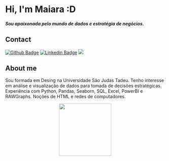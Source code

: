 # Hi, I'm Maiara :D
##### Sou apaixonada pelo mundo de dados e estratégia de negócios.

## Contact

[![Github Badge](https://img.shields.io/badge/-Github-000?style=flat-square&logo=Github&logoColor=white&link=https://github.com/fagnerpsantos)](https://github.com/maiarafsouza)
[![Linkedin Badge](https://img.shields.io/badge/-LinkedIn-blue?style=flat-square&logo=Linkedin&logoColor=white&link=https://www.linkedin.com/in/maiarafsouza/)](https://www.linkedin.com/in/maiarafsouza/)
<a href="mailto:contact.maiarasouza@gmail.com?subject=Olá%20?" alt="Gmail">
<img src="https://img.shields.io/badge/-Gmail-FF0000?style=flat-square&labelColor=FF0000&logo=gmail&logoColor=white&link=LINK-DO-SEU-EMAIL" /></a>
  
## About me

Sou formada em Desing na Universidade São Judas Tadeu. Tenho interesse em análise e visualização de dados para tomada de decisões estratégicas.
Experiência com Python, Pandas, Seaborn, SQL, Excel, PowerBI e RAWGraphs.
Noções de HTML e redes de computadores.

  
<p align="center">
  <a href="https://github.com/anuraghazra/github-readme-stats">
    <img
      align="center"
      height="165"
      src="https://github-readme-stats.vercel.app/api?username=maiarafsouza&count_private=true&show_icons=true&custom_title=Github%20Status&hide=issues&theme=radical"
    />
  </a>
</p>
